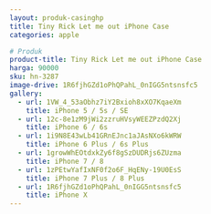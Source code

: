 ```yaml
---
layout: produk-casinghp
title: Tiny Rick Let me out iPhone Case
categories: apple

# Produk
product-title: Tiny Rick Let me out iPhone Case
harga: 90000
sku: hn-3287
image-drive: 1R6fjhGZd1oPhQPahL_0nIGG5ntsnsfc5
gallery:
  - url: 1VW_4_53aObhz7iY2Bxioh8xXO7KqaeXm
    title: iPhone 5 / 5s / SE
  - url: 12c-8e1zM9jWi2zzruHVsyWEEZPzdQ2Xj
    title: iPhone 6 / 6s
  - url: 1i9N8E43wLb41GRnEJnc1aJAsNXo6kWRW
    title: iPhone 6 Plus / 6s Plus
  - url: 1growWhEOtdxkZy6f8gSzDUDRjs6ZUzma
    title: iPhone 7 / 8
  - url: 1zPEtwYafIxNF0f2o6F_HqENy-19U0EsS
    title: iPhone 7 Plus / 8 Plus
  - url: 1R6fjhGZd1oPhQPahL_0nIGG5ntsnsfc5
    title: iPhone X
---
```


